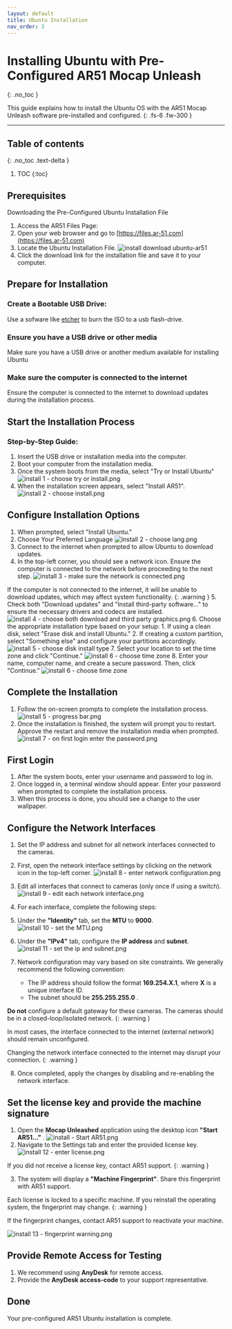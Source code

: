 ```yaml
---
layout: default
title: Ubuntu Installation
nav_order: 3
---
```


# Installing Ubuntu with Pre-Configured AR51 Mocap Unleash

{: .no_toc }

This guide explains how to install the Ubuntu OS with the AR51 Mocap Unleash software pre-installed and configured.
{: .fs-6 .fw-300 }

---
## Table of contents
{: .no_toc .text-delta }

1. TOC
{:toc}


## Prerequisites
Downloading the Pre-Configured Ubuntu Installation File
1. Access the AR51 Files Page:
2. Open your web browser and go to [https://files.ar-51.com](https://files.ar-51.com)
3. Locate the Ubuntu Installation File.
![install download ubuntu-ar51](/assets/images/installation/ubunut_on_website.png)
4. Click the download link for the installation file and save it to your computer.


## Prepare for Installation
### Create a Bootable USB Drive:
Use a sofware like [etcher](https://etcher.balena.io/) to burn the ISO to a usb flash-drive.

### Ensure you have a USB drive or other media 
Make sure you have a USB drive or another medium available for installing Ubuntu

### Make sure the computer is connected to the internet
Ensure the computer is connected to the internet to download updates during the installation process.


## Start the Installation Process
### Step-by-Step Guide:
1. Insert the USB drive or installation media into the computer.
2. Boot your computer from the installation media.
3. Once the system boots from the media, select "Try or Install Ubuntu"
![install 1 - choose try or install.png](/assets/images/installation/install%201%20-%20choose%20try%20or%20install.png)
4. When the installation screen appears, select "Install AR51".
![install 2 - choose install.png](/assets/images/installation/install%202%20-%20choose%20install.png)

## Configure Installation Options
1. When prompted, select "Install Ubuntu."
2. Choose Your Preferred Language
![install 2 - choose lang.png](/assets/images/installation/ichoose_lang.png)
3. Connect to the internet when prompted to allow Ubuntu to download updates.
4. In the top-left corner, you should see a network icon. Ensure the computer is connected to the network before proceeding to the next step.
![install 3 - make sure the network is connected.png](/assets/images/installation/install%203%20-%20make%20sure%20the%20network%20is%20connected.png)

 If the computer is not connected to the internet, it will be unable to download updates, which may affect system functionality.
{: .warning }
5. Check both "Download updates" and "Install third-party software..." to ensure the necessary drivers and codecs are installed.
![install 4 - choose both download and third party graphics.png](/assets/images/installation/install%204%20-%20choose%20both%20download%20and%20third%20party%20graphics.png)
6. Choose the appropriate installation type based on your setup:
    1. If using a clean disk, select "Erase disk and install Ubuntu."
    2. If creating a custom partition, select "Something else" and configure your partitions accordingly.
![install 5 - choose disk install type](/assets/images/installation/install_type.png)
7. Select your location to set the time zone and click "Continue."
![install 6 - choose time zone](/assets/images/installation/time_zone.png)
8. Enter your name, computer name, and create a secure password. Then, click "Continue."
![install 6 - choose time zone](/assets/images/installation/user.png)

## Complete the Installation
1. Follow the on-screen prompts to complete the installation process.
![install 5 - progress bar.png](/assets/images/installation/install%205%20-%20progress%20bar.png)
2. Once the installation is finished, the system will prompt you to restart. Approve the restart and remove the installation media when prompted. 
![install 7 - on first login enter the password.png](/assets/images/installation/install%207%20-%20on%20first%20login%20enter%20the%20password.png)

## First Login
1. After the system boots, enter your username and password to log in.
2. Once logged in, a terminal window should appear. Enter your password when prompted to complete the installation process.
3. When this process is done, you should see a change to the user wallpaper.

## Configure the Network Interfaces
1. Set the IP address and subnet for all network interfaces connected to the cameras.
2. First, open the network interface settings by clicking on the network icon in the top-left corner.
   ![install 8 - enter network configuration.png](/assets/images/installation/install%208%20-%20enter%20network%20configuration.png)
3. Edit all interfaces that connect to cameras (only once if using a switch).
   ![install 9 - edit each network interface.png](/assets/images/installation/install%209%20-%20edit%20each%20network%20interface.png)
4. For each interface, complete the following steps:
5. Under the **"Identity"** tab, set the **MTU** to **9000**.
      ![install 10 - set the MTU.png](/assets/images/installation/install%2010%20-%20set%20the%20MTU.png)
6. Under the **"IPv4"** tab, configure the **IP address** and **subnet**.
      ![install 11 - set the ip and subnet.png](/assets/images/installation/install%2011%20-%20set%20the%20ip%20and%20subnet.png)

7. Network configuration may vary based on site constraints. We generally recommend the following convention:
   * The IP address should follow the format **169.254.X.1**, where **X** is a unique interface ID.
   * The subnet should be **255.255.255.0** .

**Do not** configure a default gateway for these cameras. The cameras should be in a closed-loop/isolated network.
{: .warning }

In most cases, the interface connected to the internet (external network) should remain unconfigured.

Changing the network interface connected to the internet may disrupt your connection.
{: .warning }

8. Once completed, apply the changes by disabling and re-enabling the network interface.


## Set the license key and provide the machine signature
1. Open the **Mocap Unleashed** application using the desktop icon **"Start AR51..."** .
![install - Start AR51.png](/assets/images/installation/install%20-%20Start%20AR51.png)
2. Navigate to the Settings tab and enter the provided license key.
![install 12 - enter license.png](/assets/images/installation/install%2012%20-%20enter%20license.png)

If you did not receive a license key, contact AR51 support.
{: .warning }

3. The system will display a **"Machine Fingerprint"**. Share this fingerprint with AR51 support.

Each license is locked to a specific machine. If you reinstall the operating system, the fingerprint may change.
{: .warning }

 If the fingerprint changes, contact AR51 support to reactivate your machine. 

 ![install 13 - fingerprint warning.png](/assets/images/installation/install%2013%20-%20fingerprint%20warning.png)

## Provide Remote Access for Testing
1. We recommend using **AnyDesk** for remote access.
2. Provide the **AnyDesk access-code** to your support representative.

## Done
Your pre-configured AR51 Ubuntu installation is complete. 
